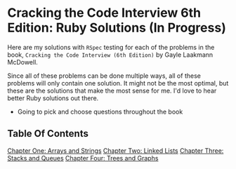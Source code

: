 # Cracking the Code Interview 6th Edition: Ruby Solutions (In Progress)

Here are my solutions with `RSpec` testing for each of the problems in the book,
`Cracking the Code Interview (6th Edition)` by Gayle Laakmann McDowell.

Since all of these problems can be done multiple ways, all of these problems will only contain one solution. It might not be the most optimal, but these are the solutions that make the most sense for me. I'd love to hear
better Ruby solutions out there.

* Going to pick and choose questions throughout the book

## Table Of Contents

[Chapter One: Arrays and Strings](https://github.com/seanperfecto/CTCI-Ruby-Version/tree/master/Chapter_One)
[Chapter Two: Linked Lists](https://github.com/seanperfecto/CTCI-Ruby-Version/tree/master/Chapter_Two)
[Chapter Three: Stacks and Queues](https://github.com/seanperfecto/CTCI-Ruby-Version/tree/master/Chapter_Three)
[Chapter Four: Trees and Graphs](https://github.com/seanperfecto/CTCI-Ruby-Version/tree/master/Chapter_Four)
